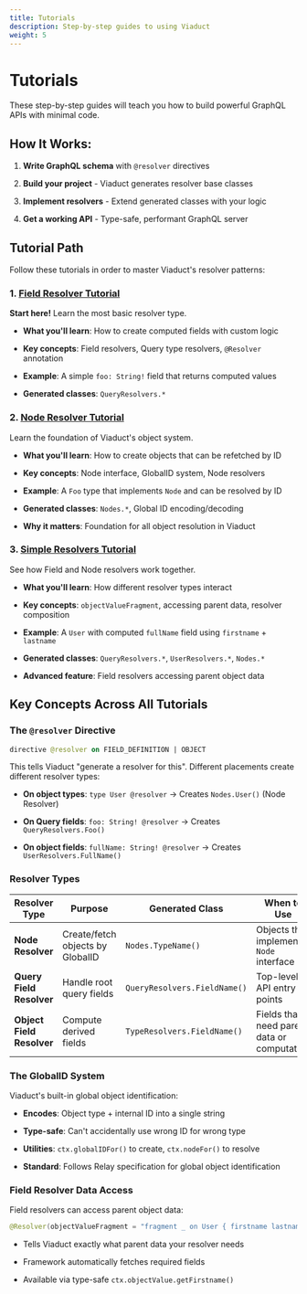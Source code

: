 ```yaml
---
title: Tutorials
description: Step-by-step guides to using Viaduct
weight: 5
---
```


# Tutorials

These step-by-step guides will teach you how to build powerful GraphQL APIs with minimal code.

## How It Works:

1. **Write GraphQL schema** with `@resolver` directives

2. **Build your project** - Viaduct generates resolver base classes

3. **Implement resolvers** - Extend generated classes with your logic

4. **Get a working API** - Type-safe, performant GraphQL server

## Tutorial Path

Follow these tutorials in order to master Viaduct's resolver patterns:

### 1. [Field Resolver Tutorial](https://github.com/airbnb/viaduct/blob/main/tenant/runtime/src/test/kotlin/viaduct/tenant/runtime/tutorials/fieldresolver/SimpleFieldResolverFeatureAppTest.kt)

**Start here!** Learn the most basic resolver type.

- **What you'll learn**: How to create computed fields with custom logic

- **Key concepts**: Field resolvers, Query type resolvers, `@Resolver` annotation

- **Example**: A simple `foo: String!` field that returns computed values

- **Generated classes**: `QueryResolvers.*`

### 2. [Node Resolver Tutorial](https://github.com/airbnb/viaduct/blob/main/tenant/runtime/src/test/kotlin/viaduct/tenant/runtime/tutorials/noderesolver/SimpleNodeResolverFeatureAppTest.kt)

Learn the foundation of Viaduct's object system.

- **What you'll learn**: How to create objects that can be refetched by ID

- **Key concepts**: Node interface, GlobalID system, Node resolvers

- **Example**: A `Foo` type that implements `Node` and can be resolved by ID

- **Generated classes**: `Nodes.*`, Global ID encoding/decoding

- **Why it matters**: Foundation for all object resolution in Viaduct

### 3. [Simple Resolvers Tutorial](https://github.com/airbnb/viaduct/blob/main/tenant/runtime/src/test/kotlin/viaduct/tenant/runtime/tutorials/simpleresolvers/SimpleResolversFeatureAppTest.kt)

See how Field and Node resolvers work together.

- **What you'll learn**: How different resolver types interact

- **Key concepts**: `objectValueFragment`, accessing parent data, resolver composition

- **Example**: A `User` with computed `fullName` field using `firstname` + `lastname`

- **Generated classes**: `QueryResolvers.*`, `UserResolvers.*`, `Nodes.*`

- **Advanced feature**: Field resolvers accessing parent object data

## Key Concepts Across All Tutorials

### The `@resolver` Directive

```graphql
directive @resolver on FIELD_DEFINITION | OBJECT
```

This tells Viaduct "generate a resolver for this". Different placements create different resolver types:

- **On object types**: `type User @resolver` → Creates `Nodes.User()` (Node Resolver)

- **On Query fields**: `foo: String! @resolver` → Creates `QueryResolvers.Foo()`

- **On object fields**: `fullName: String! @resolver` → Creates `UserResolvers.FullName()`

### Resolver Types

| Resolver Type             | Purpose                          | Generated Class              | When to Use                                 |
|---------------------------|----------------------------------|------------------------------|---------------------------------------------|
| **Node Resolver**         | Create/fetch objects by GlobalID | `Nodes.TypeName()`           | Objects that implement `Node` interface     |
| **Query Field Resolver**  | Handle root query fields         | `QueryResolvers.FieldName()` | Top-level API entry points                  |
| **Object Field Resolver** | Compute derived fields           | `TypeResolvers.FieldName()`  | Fields that need parent data or computation |

### The GlobalID System

Viaduct's built-in global object identification:

- **Encodes**: Object type + internal ID into a single string

- **Type-safe**: Can't accidentally use wrong ID for wrong type

- **Utilities**: `ctx.globalIDFor()` to create, `ctx.nodeFor()` to resolve

- **Standard**: Follows Relay specification for global object identification

### Field Resolver Data Access

Field resolvers can access parent object data:

```kotlin
@Resolver(objectValueFragment = "fragment _ on User { firstname lastname }")
```

- Tells Viaduct exactly what parent data your resolver needs

- Framework automatically fetches required fields

- Available via type-safe `ctx.objectValue.getFirstname()`
